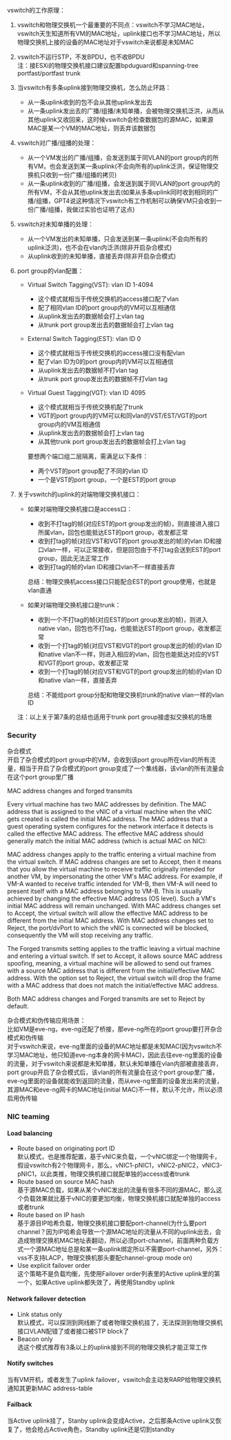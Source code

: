 vswitch的工作原理：
1. vswitch和物理交换机一个最重要的不同点：vswitch不学习MAC地址，vswitch天生知道所有VM的MAC地址，uplink接口也不学习MAC地址，所以物理交换机上接的设备的MAC地址对于vswitch来说都是未知MAC

2. vswitch不运行STP，不发BPDU，也不收BPDU  
注：接ESXi的物理交换机接口建议配置bpduguard和spanning-tree portfast/portfast trunk

3. 当vswitch有多条uplink接到物理交换机，怎么防止环路：  
   - 从一条uplink收到的包不会从其他uplink发出去
   - 从一条uplink发出去的广播/组播/未知单播，会被物理交换机泛洪，从而从其他uplink又收回来，这时候vswitch会检查数据包的源MAC，如果源MAC是某一个VM的MAC地址，则丢弃该数据包

4. vswitch对广播/组播的处理：
   - 从一个VM发出的广播/组播，会发送到属于同VLAN的port group内的所有VM，也会发送到某一条uplink(不会向所有的uplink泛洪，保证物理交换机只收到一份广播/组播的拷贝)
   - 从一条uplink收到的广播/组播，会发送到属于同VLAN的port group内的所有VM，不会从其他uplink发出去(如果从多条uplink同时收到相同的广播/组播，GPT4说这种情况下vswitch有工作机制可以确保VM只会收到一份广播/组播，我做过实验也证明了这点)

5. vswitch对未知单播的处理：
   - 从一个VM发出的未知单播，只会发送到某一条uplink(不会向所有的uplink泛洪)，也不会在vlan内泛洪(除非开启杂合模式)
   - 从uplink收到的未知单播，直接丢弃(除非开启杂合模式)

6. port group的vlan配置：
   - Virtual Switch Tagging(VST): vlan ID 1-4094
     - 这个模式就相当于传统交换机的access接口配了vlan 
     - 配了相同vlan ID的port group内的VM可以互相通信
     - 从uplink发出去的数据帧会打上vlan tag
     - 从trunk port group发出去的数据帧会打上vlan tag
   - External Switch Tagging(EST): vlan ID 0
     - 这个模式就相当于传统交换机的access接口没有配vlan
     - 配了vlan ID为0的port group内的VM可以互相通信
     - 从uplink发出去的数据帧不打vlan tag
     - 从trunk port group发出去的数据帧不打vlan tag
   - Virtual Guest Tagging(VGT): vlan ID 4095
     - 这个模式就相当于传统交换机配了trunk
     - VGT的port group内的VM可以和同vlan的VST/EST/VGT的port group内的VM互相通信
     - 从uplink发出去的数据帧会打上vlan tag
     - 从其他trunk port group发出去的数据帧会打上vlan tag
  
     要想两个端口组二层隔离，需满足以下条件：
     - 两个VST的port group配了不同的vlan ID
     - 一个是VST的port group，一个是EST的port group

7. 关于vswitch的uplink的对端物理交换机接口：
   - 如果对端物理交换机接口是access口：
     - 收到不打tag的帧(对应EST的port group发出的帧)，则直接进入接口所属vlan，回包也能抵达EST的port group，收发都正常
     - 收到打tag的帧(对应VST和VGT的port group发出的帧)的vlan ID和接口vlan一样，可以正常接收，但是回包由于不打tag会送到EST的port group，因此无法正常工作
     - 收到打tag的帧的vlan ID和接口vlan不一样直接丢弃
  
     总结：物理交换机access接口只能配合EST的port group使用，也就是vlan直通

   - 如果对端物理交换机接口是trunk：   
     - 收到一个不打tag的帧(对应EST的port group发出的帧)，则进入native vlan，回包也不打tag，也能抵达EST的port group，收发都正常
     - 收到一个打tag的帧(对应VST和VGT的port group发出的帧)的vlan ID和native vlan不一样，则进入相应的vlan，回包也能抵达对应的VST和VGT的port group，收发都正常
     - 收到一个打tag的帧(对应VST和VGT的port group发出的帧)的vlan ID和native vlan一样，直接丢弃
  
     总结：不能给port group分配和物理交换机trunk的native vlan一样的vlan ID
    
    注：以上关于第7条的总结也适用于trunk port group接虚拟交换机的场景

### Security
杂合模式  
开启了杂合模式的port group中的VM，会收到该port group所在vlan的所有流量，相当于开启了杂合模式的port group变成了一个集线器，该vlan的所有流量会在这个port group里广播

MAC address changes and forged transmits

Every virtual machine has two MAC addresses by definition. The MAC address that is assigned to the vNIC of a virtual machine when the vNIC gets created is called the initial MAC address. The MAC address that a guest operating system configures for the network interface it detects is called the effective MAC address. The effective MAC address should generally match the initial MAC address (which is actual MAC on NIC):

MAC address changes apply to the traffic entering a virtual machine from the virtual switch. If MAC address changes are set to Accept, then it means that you allow the virtual machine to receive traffic originally intended for another VM, by impersonating the other VM's MAC address. For example, if VM-A wanted to receive traffic intended for VM-B, then VM-A will need to present itself with a MAC address belonging to VM-B. This is usually achieved by changing the effective MAC address (OS level). Such a VM's initial MAC address will remain unchanged. With MAC address changes set to Accept, the virtual switch will allow the effective MAC address to be different from the initial MAC address. With MAC address changes set to Reject, the port/dvPort to which the vNIC is connected will be blocked, consequently the VM will stop receiving any traffic.

The Forged transmits setting applies to the traffic leaving a virtual machine and entering a virtual switch. If set to Accept, it allows source MAC address spoofing, meaning, a virtual machine will be allowed to send out frames with a source MAC address that is different from the initial/effective MAC address. With the option set to Reject, the virtual switch will drop the frame with a MAC address that does not match the initial/effective MAC address.

Both MAC address changes and Forged transmits are set to Reject by default.

杂合模式和伪传输应用场景：  
比如VM是eve-ng，eve-ng还配了桥接，那eve-ng所在的port group要打开杂合模式和伪传输  
对于vswitch来说，eve-ng里面的设备的MAC地址都是未知MAC(因为vswitch不学习MAC地址，他只知道eve-ng本身的网卡MAC)，因此去往eve-ng里面的设备的流量，对于vswitch来说都是未知单播，默认未知单播在vlan内部被直接丢弃，port group开启了杂合模式后，该vlan的所有流量会在这个port group里广播，eve-ng里面的设备就能收到返回的流量，而从eve-ng里面的设备发出来的流量，其源MAC和eve-ng网卡的MAC地址(initial MAC)不一样，默认不允许，所以必须启用伪传输

### NIC teaming
#### Load balancing
- Route based on originating port ID  
  默认模式，也是推荐配置，基于vNIC来负载，一个vNIC绑定一个物理网卡，假设vswitch有2个物理网卡，那么，vNIC1-pNIC1，vNIC2-pNIC2，vNIC3-pNIC1，以此类推，物理交换机接口就配单独的access或者trunk
- Route based on source MAC hash  
  基于源MAC负载，如果从某个vNIC发出的流量有很多不同的源MAC，那么这个负载效果就比基于vNIC的要更加均衡，物理交换机接口就配单独的access或者trunk
- Route based on IP hash  
  基于源目IP哈希负载，物理交换机接口要配port-channel(为什么要port channel？因为IP哈希会导致一个源MAC地址的流量从不同的uplink出去，会造成物理交换机MAC地址表翻动，所以必须port-channel，前面两种负载方式一个源MAC地址总是和某一条uplink绑定所以不需要port-channel，另外：vss不支持LACP，物理交换机那头要配channel-group mode on)
- Use explicit failover order  
  这个策略不是负载均衡，先使用Failover order列表里的Active uplink里的第一个，如果Active uplink都失效了，再使用Standby uplink
#### Network failover detection
- Link status only  
  默认模式，可以探测到网线断了或者物理交换机挂了，无法探测到物理交换机接口VLAN配错了或者接口被STP block了
- Beacon only  
  选这个模式推荐有3条以上的uplink接到不同的物理交换机才能正常工作
#### Notify switches
当有VM开机，或者发生了uplink failover，vswitch会主动发RARP给物理交换机通知其更新MAC address-table
#### Failback
当Active uplink挂了，Stanby uplink会变成Active，之后那条Active uplink又恢复了，他会抢占Active角色，Standby uplink还是切到standby
